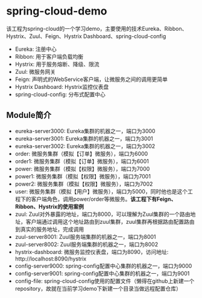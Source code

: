 # spring-cloud-demo
该工程为spring-cloud的一个学习demo，主要使用的技术Eureka、Ribbon、Hystrix、Zuul、Feign、Hystrix Dashboard、spring-cloud-config
- Eureka: 注册中心
- Ribbon: 用于客户端负载均衡
- Hystrix: 用于服务熔断、降级、限流
- Zuul: 微服务网关
- Feign: 声明式的WebService客户端，让微服务之间的调用更简单
- Hystrix Dashboard: Hystrix监控仪表盘
- spring-cloud-config: 分布式配置中心

## Module简介
- eureka-server3000: Eureka集群的机器之一，端口为3000
- eureka-server3001: Eureka集群的机器之一，端口为3001
- eureka-server3002: Eureka集群的机器之一，端口为3002
- order: 微服务集群（模拟【订单】微服务），端口为6000
- order1: 微服务集群（模拟【订单】微服务），端口为6001
- power: 微服务集群（模拟【权限】微服务），端口为7000
- power1: 微服务集群（模拟【权限】微服务），端口为7001
- power2: 微服务集群（模拟【权限】微服务），端口为7002
- user: 微服务集群（模拟【用户】微服务），端口为5000，同时他也是这个工程下的客户端角色，调用power/order等微服务。**该工程下有Feign、Ribbon、Hystrix的使用案例**
- zuul: Zuul对外暴露的地址，端口为8000，可以理解为Zuul集群的一个路由地址，客户端通过调用这个地址路由到zuul集群，zuul集群再根据路由配置路由到真实的服务地址，完成调用
- zuul-server8001: Zuul服务端集群的机器之一，端口为8001
- zuul-server8002: Zuul服务端集群的机器之一，端口为8002
- hystrix-dashboard: 微服务监控仪表盘，端口为8090，访问地址: http://localhost:8090/hystrix
- config-server9000: spring-config配置中心集群的机器之一，端口为9000
- config-server9001: spring-config配置中心集群的机器之一，端口为9001
- config-file: spring-cloud-config使用的配置文件（懒得在github上新建一个repository，故就在当前学习demo下新建一个目录当做远程配置仓库）
